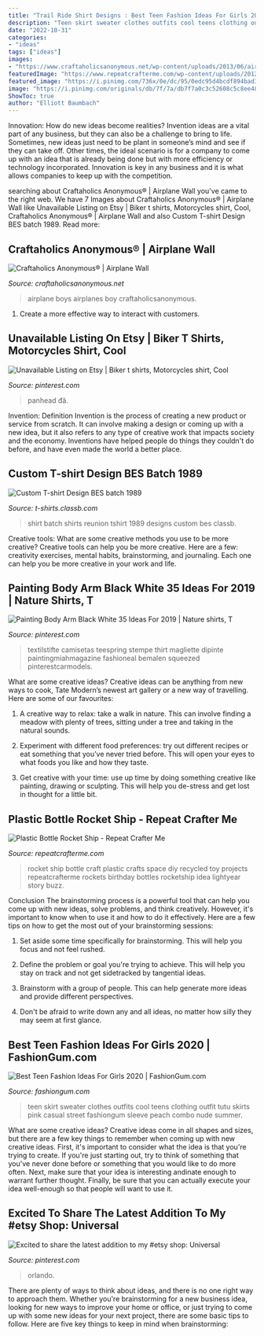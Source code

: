 ```yaml
---
title: "Trail Ride Shirt Designs : Best Teen Fashion Ideas For Girls 2020"
description: "Teen skirt sweater clothes outfits cool teens clothing outfit tutu skirts pink casual street fashiongum sleeve peach combo nude summer"
date: "2022-10-31"
categories:
- "ideas"
tags: ["ideas"]
images:
- "https://www.craftaholicsanonymous.net/wp-content/uploads/2013/06/airplanes-5.jpg"
featuredImage: "https://www.repeatcrafterme.com/wp-content/uploads/2012/06/Rocket1.jpg"
featured_image: "https://i.pinimg.com/736x/0e/dc/95/0edc95d4bcdf894bad3e83beb03b8ef0.jpg"
image: "https://i.pinimg.com/originals/db/7f/7a/db7f7a0c3c52608c5c8ee481a97d828b.jpg"
ShowToc: true
author: "Elliott Baumbach"
---
```



Innovation: How do new ideas become realities?
Invention ideas are a vital part of any business, but they can also be a challenge to bring to life. Sometimes, new ideas just need to be plant in someone’s mind and see if they can take off. Other times, the ideal scenario is for a company to come up with an idea that is already being done but with more efficiency or technology incorporated. Innovation is key in any business and it is what allows companies to keep up with the competition.

	

		
searching about Craftaholics Anonymous® | Airplane Wall you've came to the right web. We have 7 Images about Craftaholics Anonymous® | Airplane Wall like Unavailable Listing on Etsy | Biker t shirts, Motorcycles shirt, Cool, Craftaholics Anonymous® | Airplane Wall and also Custom T-shirt Design BES batch 1989. Read more:
		
    
## Craftaholics Anonymous® | Airplane Wall

<img loading=lazy src="https://www.craftaholicsanonymous.net/wp-content/uploads/2013/06/airplanes-5.jpg" onerror="this.onerror=null;this.src='https://tse4.mm.bing.net/th?id=OIP.MuAoBri6IjHwC22eyyXWdwHaF7&amp;pid=15.1';" alt="Craftaholics Anonymous® | Airplane Wall">

_Source: craftaholicsanonymous.net_

>airplane boys airplanes boy craftaholicsanonymous. 

	

1. Create a more effective way to interact with customers.

    
## Unavailable Listing On Etsy | Biker T Shirts, Motorcycles Shirt, Cool

<img loading=lazy src="https://i.pinimg.com/originals/2c/07/c2/2c07c2ac5e453ef0e7302b9dfaa8b7b7.jpg" onerror="this.onerror=null;this.src='https://tse4.mm.bing.net/th?id=OIP.GZhKE-CckD2fAiLSlntuTgHaKG&amp;pid=15.1';" alt="Unavailable Listing on Etsy | Biker t shirts, Motorcycles shirt, Cool">

_Source: pinterest.com_

>panhead đã. 

	

Invention: Definition
Invention is the process of creating a new product or service from scratch. It can involve making a design or coming up with a new idea, but it also refers to any type of creative work that impacts society and the economy. Inventions have helped people do things they couldn't do before, and have even made the world a better place.

    
## Custom T-shirt Design BES Batch 1989

<img loading=lazy src="https://t-shirts.classb.com/image/632089.495.shirt.Front.jpg?1343454801" onerror="this.onerror=null;this.src='https://tse4.mm.bing.net/th?id=OIP.jkdI7cTib2FyldehFVqbugHaG3&amp;pid=15.1';" alt="Custom T-shirt Design BES batch 1989">

_Source: t-shirts.classb.com_

>shirt batch shirts reunion tshirt 1989 designs custom bes classb. 

	

Creative tools: What are some creative methods you use to be more creative?
Creative tools can help you be more creative. Here are a few: creativity exercises, mental habits, brainstorming, and journaling. Each one can help you be more creative in your work and life.

    
## Painting Body Arm Black White 35 Ideas For 2019 | Nature Shirts, T

<img loading=lazy src="https://i.pinimg.com/originals/db/7f/7a/db7f7a0c3c52608c5c8ee481a97d828b.jpg" onerror="this.onerror=null;this.src='https://tse3.mm.bing.net/th?id=OIP.sV82RhY1FGLMF17pItgWiAAAAA&amp;pid=15.1';" alt="Painting Body Arm Black White 35 Ideas For 2019 | Nature shirts, T">

_Source: pinterest.com_

>textilstifte camisetas teespring stempe thirt magliette dipinte paintingmiahmagazine fashioneal bemalen squeezed pinterestcarmodels. 

	

What are some creative ideas?
Creative ideas can be anything from new ways to cook, Tate Modern’s newest art gallery or a new way of travelling. Here are some of our favourites:
1. A creative way to relax: take a walk in nature. This can involve finding a meadow with plenty of trees, sitting under a tree and taking in the natural sounds.

2. Experiment with different food preferences: try out different recipes or eat something that you’ve never tried before. This will open your eyes to what foods you like and how they taste.

3. Get creative with your time: use up time by doing something creative like painting, drawing or sculpting. This will help you de-stress and get lost in thought for a little bit.

    
## Plastic Bottle Rocket Ship - Repeat Crafter Me

<img loading=lazy src="https://www.repeatcrafterme.com/wp-content/uploads/2012/06/Rocket1.jpg" onerror="this.onerror=null;this.src='https://tse2.mm.bing.net/th?id=OIP.UUS0PImLAwvbkZdwOkIoFQHaLG&amp;pid=15.1';" alt="Plastic Bottle Rocket Ship - Repeat Crafter Me">

_Source: repeatcrafterme.com_

>rocket ship bottle craft plastic crafts space diy recycled toy projects repeatcrafterme rockets birthday bottles rocketship idea lightyear story buzz. 

	

Conclusion
The brainstorming process is a powerful tool that can help you come up with new ideas, solve problems, and think creatively. However, it's important to know when to use it and how to do it effectively. Here are a few tips on how to get the most out of your brainstorming sessions:
1. Set aside some time specifically for brainstorming. This will help you focus and not feel rushed.

2. Define the problem or goal you're trying to achieve. This will help you stay on track and not get sidetracked by tangential ideas.

3. Brainstorm with a group of people. This can help generate more ideas and provide different perspectives.

4. Don't be afraid to write down any and all ideas, no matter how silly they may seem at first glance.

    
## Best Teen Fashion Ideas For Girls 2020 | FashionGum.com

<img loading=lazy src="http://fashiongum.com/wp-content/uploads/2015/03/Best-Teen-Fashion-Ideas-For-Girls-6.jpg" onerror="this.onerror=null;this.src='https://tse1.mm.bing.net/th?id=OIP.3R7YdKGE6AMnuSEhYwjQ6AHaRH&amp;pid=15.1';" alt="Best Teen Fashion Ideas For Girls 2020 | FashionGum.com">

_Source: fashiongum.com_

>teen skirt sweater clothes outfits cool teens clothing outfit tutu skirts pink casual street fashiongum sleeve peach combo nude summer. 

	

What are some creative ideas?
Creative ideas come in all shapes and sizes, but there are a few key things to remember when coming up with new creative ideas. First, it's important to consider what the idea is that you're trying to create. If you're just starting out, try to think of something that you've never done before or something that you would like to do more often. Next, make sure that your idea is interesting andinate enough to warrant further thought. Finally, be sure that you can actually execute your idea well-enough so that people will want to use it.

    
## Excited To Share The Latest Addition To My #etsy Shop: Universal

<img loading=lazy src="https://i.pinimg.com/736x/0e/dc/95/0edc95d4bcdf894bad3e83beb03b8ef0.jpg" onerror="this.onerror=null;this.src='https://tse2.mm.bing.net/th?id=OIP.GqF5yrvC9ndUT3hUsnDe-AHaGG&amp;pid=15.1';" alt="Excited to share the latest addition to my #etsy shop: Universal">

_Source: pinterest.com_

>orlando. 

	

There are plenty of ways to think about ideas, and there is no one right way to approach them. Whether you're brainstorming for a new business idea, looking for new ways to improve your home or office, or just trying to come up with some new ideas for your next project, there are some basic tips to follow. Here are five key things to keep in mind when brainstorming: 

